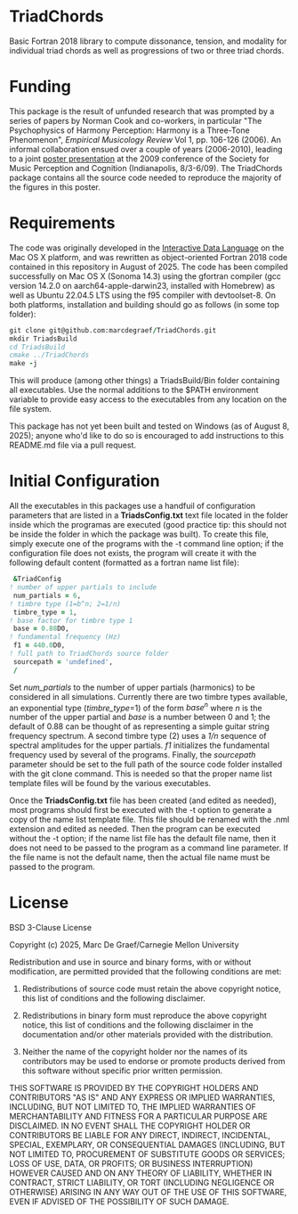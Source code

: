 # TriadChords
Basic Fortran 2018 library to compute dissonance, tension, and modality for individual triad chords as well as progressions of two or three triad chords.  

# Funding
This package is the result of unfunded research that was prompted by a series of papers by Norman Cook and co-workers, in particular "The Psychophysics of Harmony Perception: Harmony is a Three-Tone Phenomenon", *Empirical Musicology Review* Vol 1, pp. 106-126 (2006). An informal collaboration ensued over a couple of years (2006-2010), leading to a joint [poster presentation](https://kernie.materials.cmu.edu/~degraef/www/SMPC-2009-poster.pdf) at the 2009 conference of the Society for Music Perception and Cognition (Indianapolis, 8/3-6/09).  The TriadChords package contains all the source code needed to reproduce the majority of the figures in this poster.

# Requirements
The code was originally developed in the [Interactive Data Language](https://www.nv5geospatialsoftware.com/Products/IDL?__hstc=258790805.7ebae6abbe6f76e26d82791a6ff2298a.1754648070713.1754648070713.1754648070713.1&__hssc=258790805.4.1754648070713&__hsfp=364643402) on the Mac OS X platform, and was rewritten as object-oriented Fortran 2018 code contained in this repository in August of 2025.  The code has been compiled successfully on Mac OS X (Sonoma 14.3) using the gfortran compiler (gcc version 14.2.0 on aarch64-apple-darwin23, installed with Homebrew) as well as Ubuntu 22.04.5 LTS using the f95 compiler with devtoolset-8.  On both platforms, installation and building should go as follows (in some top folder):

```fortran
git clone git@github.com:marcdegraef/TriadChords.git
mkdir TriadsBuild
cd TriadsBuild
cmake ../TriadChords
make -j
```
This will produce (among other things) a TriadsBuild/Bin folder containing all executables.  Use the normal additions to the \$PATH environment variable to provide easy access to the executables from any location on the file system.

This package has not yet been built and tested on Windows (as of August 8, 2025); anyone who'd like to do so is encouraged to add instructions to this README.md file via a pull request.

# Initial Configuration
All the executables in this packages use a handfuil of configuration parameters that are listed in a **TriadsConfig.txt** text file located in the folder inside which the programas are executed (good practice tip: this should not be inside the folder in which the package was built). To create this file, simply execute one of the programs with the -t command line option; if the configuration file does not exists, the program will create it with the following default content (formatted as a fortran name list file):

```fortran
 &TriadConfig
! number of upper partials to include
 num_partials = 6,
! timbre type (1=b^n; 2=1/n)
 timbre_type = 1,
! base factor for timbre type 1
 base = 0.88D0,
! fundamental frequency (Hz)
 f1 = 440.0D0,
! full path to TriadChords source folder
 sourcepath = 'undefined',
 /                    
```
Set *num_partials* to the number of upper partials (harmonics) to be considered in all simulations.  Currently there are two timbre types available, an exponential type (*timbre_type*=1) of the form $base^n$ where $n$ is the number of the upper partial and *base* is a number between 0 and 1; the default of 0.88 can be thought of as representing a simple guitar string frequency spectrum.  A second timbre type (2) uses a *1/n* sequence of spectral amplitudes for the upper partials.  *f1* initializes the fundamental frequency used by several of the programs. Finally, the *sourcepath* parameter should be set to the full path of the source code folder installed with the git clone command.  This is needed so that the proper name list template files will be found by the various executables.

Once the **TriadsConfig.txt** file has been created (and edited as needed), most programs should first be executed with the -t option to generate a copy of the name list template file. This file should be renamed with the .nml extension and edited as needed.  Then the program can be executed without the -t option; if the name list file has the default file name, then it does not need to be passed to the program as a command line parameter.  If the file name is not the default name, then the actual file name must be passed to the program.

# License
BSD 3-Clause License

Copyright (c) 2025, Marc De Graef/Carnegie Mellon University

Redistribution and use in source and binary forms, with or without
modification, are permitted provided that the following conditions are met:

1. Redistributions of source code must retain the above copyright notice, this
   list of conditions and the following disclaimer.

2. Redistributions in binary form must reproduce the above copyright notice,
   this list of conditions and the following disclaimer in the documentation
   and/or other materials provided with the distribution.

3. Neither the name of the copyright holder nor the names of its
   contributors may be used to endorse or promote products derived from
   this software without specific prior written permission.

THIS SOFTWARE IS PROVIDED BY THE COPYRIGHT HOLDERS AND CONTRIBUTORS "AS IS"
AND ANY EXPRESS OR IMPLIED WARRANTIES, INCLUDING, BUT NOT LIMITED TO, THE
IMPLIED WARRANTIES OF MERCHANTABILITY AND FITNESS FOR A PARTICULAR PURPOSE ARE
DISCLAIMED. IN NO EVENT SHALL THE COPYRIGHT HOLDER OR CONTRIBUTORS BE LIABLE
FOR ANY DIRECT, INDIRECT, INCIDENTAL, SPECIAL, EXEMPLARY, OR CONSEQUENTIAL
DAMAGES (INCLUDING, BUT NOT LIMITED TO, PROCUREMENT OF SUBSTITUTE GOODS OR
SERVICES; LOSS OF USE, DATA, OR PROFITS; OR BUSINESS INTERRUPTION) HOWEVER
CAUSED AND ON ANY THEORY OF LIABILITY, WHETHER IN CONTRACT, STRICT LIABILITY,
OR TORT (INCLUDING NEGLIGENCE OR OTHERWISE) ARISING IN ANY WAY OUT OF THE USE
OF THIS SOFTWARE, EVEN IF ADVISED OF THE POSSIBILITY OF SUCH DAMAGE.




